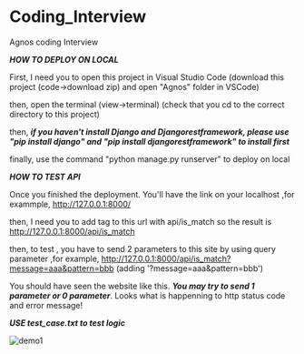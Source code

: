 # Coding_Interview

Agnos coding Interview 

***HOW TO DEPLOY ON LOCAL*** 

First, I need you to open this project in Visual Studio Code (download this project (code->download zip) and open "Agnos" folder in VSCode)

then, open the terminal (view->terminal) (check that you cd to the correct directory to this project)

then, ***if you haven't install Django and Djangorestframework, please use "pip install django" and "pip install djangorestframework" to install first***

finally, use the command "python manage.py runserver" to deploy on local

***HOW TO TEST API***

Once you finished the deployment. You'll have the link on your localhost ,for exammple, http://127.0.0.1:8000/ 

then, I need you to add tag to this url with api/is_match so the result is http://127.0.0.1:8000/api/is_match

then, to test , you have to send 2 parameters to this site by using query parameter ,for example, http://127.0.0.1:8000/api/is_match?message=aaa&pattern=bbb (adding '?message=aaa&pattern=bbb')

You should have seen the website like this. ***You may try to send 1 parameter or 0 parameter***. Looks what is happenning to http status code and error message!

***USE test_case.txt to test logic***

![demo1](https://user-images.githubusercontent.com/107032349/172550283-1625bc40-8ddb-468c-b1a9-2e933dbfb423.jpg)
